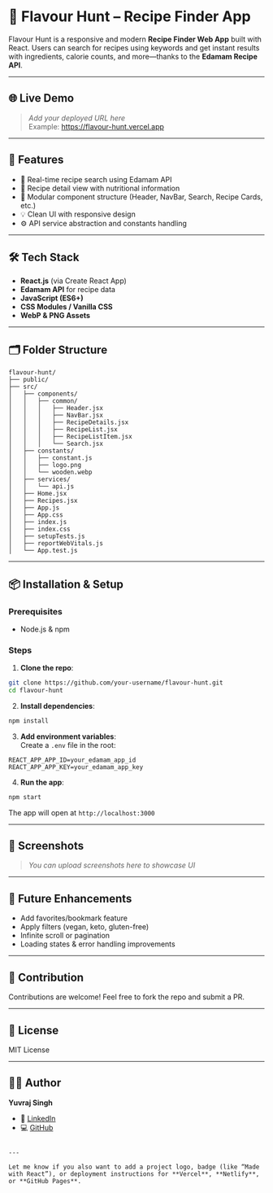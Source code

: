 # 🥘 Flavour Hunt – Recipe Finder App

Flavour Hunt is a responsive and modern **Recipe Finder Web App** built with React. Users can search for recipes using keywords and get instant results with ingredients, calorie counts, and more—thanks to the **Edamam Recipe API**.

---

## 🌐 Live Demo

> _Add your deployed URL here_  
> Example: https://flavour-hunt.vercel.app

---

## 🚀 Features

- 🔎 Real-time recipe search using Edamam API
- 🧾 Recipe detail view with nutritional information
- 🧩 Modular component structure (Header, NavBar, Search, Recipe Cards, etc.)
- 💡 Clean UI with responsive design
- ⚙️ API service abstraction and constants handling

---

## 🛠️ Tech Stack

- **React.js** (via Create React App)
- **Edamam API** for recipe data
- **JavaScript (ES6+)**
- **CSS Modules / Vanilla CSS**
- **WebP & PNG Assets**

---

## 🗂️ Folder Structure

```
flavour-hunt/
├── public/
├── src/
│   ├── components/
│   │   ├── common/
│   │   │   ├── Header.jsx
│   │   │   ├── NavBar.jsx
│   │   │   ├── RecipeDetails.jsx
│   │   │   ├── RecipeList.jsx
│   │   │   ├── RecipeListItem.jsx
│   │   │   └── Search.jsx
│   ├── constants/
│   │   ├── constant.js
│   │   ├── logo.png
│   │   └── wooden.webp
│   ├── services/
│   │   └── api.js
│   ├── Home.jsx
│   ├── Recipes.jsx
│   ├── App.js
│   ├── App.css
│   ├── index.js
│   ├── index.css
│   ├── setupTests.js
│   ├── reportWebVitals.js
│   └── App.test.js
```

---

## 📦 Installation & Setup

### Prerequisites

- Node.js & npm

### Steps

1. **Clone the repo**:

```bash
git clone https://github.com/your-username/flavour-hunt.git
cd flavour-hunt
```

2. **Install dependencies**:

```bash
npm install
```

3. **Add environment variables**:  
Create a `.env` file in the root:

```env
REACT_APP_APP_ID=your_edamam_app_id
REACT_APP_APP_KEY=your_edamam_app_key
```

4. **Run the app**:

```bash
npm start
```

The app will open at `http://localhost:3000`

---

## 📸 Screenshots

> _You can upload screenshots here to showcase UI_

---

## 📌 Future Enhancements

- Add favorites/bookmark feature
- Apply filters (vegan, keto, gluten-free)
- Infinite scroll or pagination
- Loading states & error handling improvements

---

## 🤝 Contribution

Contributions are welcome! Feel free to fork the repo and submit a PR.

---

## 📜 License

MIT License

---

## 🙋‍♂️ Author

**Yuvraj Singh**

- 💼 [LinkedIn](https://www.linkedin.com/in/yuvraj-singh-a38637200)
- 💻 [GitHub](https://github.com/YUVI-8000)
```

---

Let me know if you also want to add a project logo, badge (like “Made with React”), or deployment instructions for **Vercel**, **Netlify**, or **GitHub Pages**.
